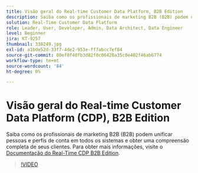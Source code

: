 ```yaml
---
title: Visão geral do Real-time Customer Data Platform, B2B Edition
description: Saiba como os profissionais de marketing B2B (B2B) podem unificar pessoas e perfis de conta em todos os sistemas e obter uma compreensão completa de seus clientes.
solution: Real-Time Customer Data Platform
role: Leader, User, Developer, Admin, Data Architect, Data Engineer
level: Beginner
jira: KT-9257
thumbnail: 338249.jpg
exl-id: a1bde52d-33f7-4de2-953e-ff7abcc7ef84
source-git-commit: 00ef0f40fb3d82f0c06428a35c0e402f46ab6774
workflow-type: tm+mt
source-wordcount: '84'
ht-degree: 0%

---
```


# Visão geral do Real-time Customer Data Platform (CDP), B2B Edition

Saiba como os profissionais de marketing B2B (B2B) podem unificar pessoas e perfis de conta em todos os sistemas e obter uma compreensão completa de seus clientes. Para obter mais informações, visite o [Documentação do Real-Time CDP B2B Edition](https://experienceleague.adobe.com/docs/experience-platform/rtcdp/b2b-overview.html).

>[!VIDEO](https://video.tv.adobe.com/v/338249?learn=on)
